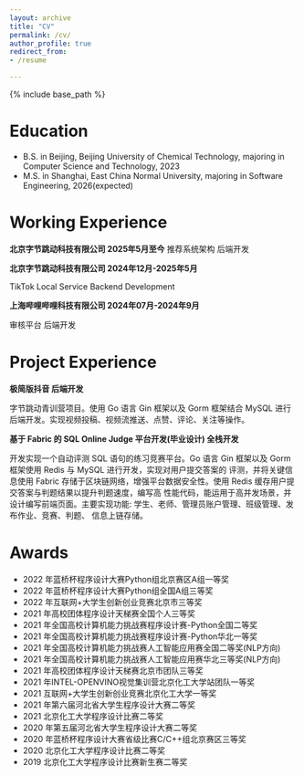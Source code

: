 ```yaml
---
layout: archive
title: "CV"
permalink: /cv/
author_profile: true
redirect_from:
- /resume

---
```


{% include base_path %}

Education
======

* B.S. in Beijing, Beijing University of Chemical Technology, majoring in Computer Science and Technology, 2023
* M.S. in Shanghai, East China Normal University, majoring in Software Engineering, 2026(expected)

Working Experience
=====
**北京字节跳动科技有限公司 2025年5月至今**
推荐系统架构 后端开发



**北京字节跳动科技有限公司 2024年12月-2025年5月**

TikTok Local Service Backend  Development




**上海哔哩哔哩科技有限公司 2024年07月-2024年9月**

审核平台 后端开发


Project Experience
======

**极简版抖音 后端开发**

字节跳动青训营项目。使用 Go 语言 Gin 框架以及 Gorm 框架结合 MySQL 进行后端开发。实现视频投稿、视频流推送、点赞、评论、关注等操作。

**基于 Fabric 的 SQL Online Judge 平台开发(毕业设计) 全栈开发**


开发实现一个自动评测 SQL 语句的练习竞赛平台。Go 语言 Gin 框架以及 Gorm 框架使用 Redis 与 MySQL 进行开发，实现对用户提交答案的 评测，并将关键信息使用 Fabric 存储于区块链网络，增强平台数据安全性。使用 Redis 缓存用户提交答案与判题结果以提升判题速度，编写高 性能代码，能运用于高并发场景，并设计编写前端页面。主要实现功能: 学生、老师、管理员账户管理、班级管理、发布作业、竞赛、判题、 信息上链存储。

Awards
======

* 2022 年蓝桥杯程序设计大赛Python组北京赛区A组一等奖
* 2022 年蓝桥杯程序设计大赛Python组全国A组三等奖
* 2022 年互联网+大学生创新创业竞赛北京市三等奖
* 2021 年高校团体程序设计天梯赛全国个人三等奖
* 2021 年全国高校计算机能力挑战赛程序设计赛-Python全国二等奖
* 2021 年全国高校计算机能力挑战赛程序设计赛-Python华北一等奖
* 2021 年全国高校计算机能力挑战赛人工智能应用赛全国二等奖(NLP方向)
* 2021 年全国高校计算机能力挑战赛人工智能应用赛华北三等奖(NLP方向)
* 2021 年高校团体程序设计天梯赛北京市团队三等奖
* 2021 年INTEL-OPENVINO视觉集训营北京化工大学站团队一等奖
* 2021 互联网+大学生创新创业竞赛北京化工大学一等奖
* 2021 年第六届河北省大学生程序设计大赛二等奖
* 2021 北京化工大学程序设计比赛二等奖
* 2020 年第五届河北省大学生程序设计大赛二等奖
* 2020 年蓝桥杯程序设计大赛省级比赛C/C++组北京赛区三等奖
* 2020 北京化工大学程序设计比赛二等奖
* 2019 北京化工大学程序设计比赛新生赛二等奖